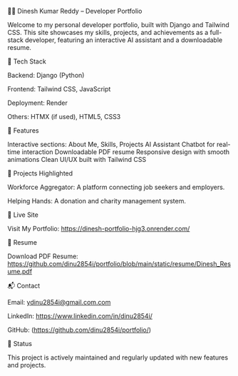🧑‍💻 Dinesh Kumar Reddy – Developer Portfolio

Welcome to my personal developer portfolio, built with Django and Tailwind CSS. This site showcases my skills, projects, and achievements as a full-stack developer, featuring an interactive AI assistant and a downloadable resume.



🚀 Tech Stack

Backend: Django (Python)


Frontend: Tailwind CSS, JavaScript


Deployment: Render


Others: HTMX (if used), HTML5, CSS3

🧠 Features

Interactive sections: About Me, Skills, Projects
AI Assistant Chatbot for real-time interaction
Downloadable PDF resume
Responsive design with smooth animations
Clean UI/UX built with Tailwind CSS

📂 Projects Highlighted

Workforce Aggregator: A platform connecting job seekers and employers.

Helping Hands: A donation and charity management system.


🔗 Live Site

Visit My Portfolio:  https://dinesh-portfolio-hjg3.onrender.com/



📄 Resume

Download PDF Resume: https://github.com/dinu2854i/portfolio/blob/main/static/resume/Dinesh_Resume.pdf


📬 Contact

Email: ydinu2854i@gmail.com.com


LinkedIn: https://www.linkedin.com/in/dinu2854i/


GitHub: (https://github.com/dinu2854i/portfolio/)



📌 Status

This project is actively maintained and regularly updated with new features and projects.
